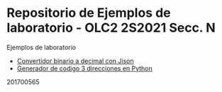 # Repositorio de Ejemplos de laboratorio - OLC2 2S2021 Secc. N

Ejemplos de laboratorio
* [Convertidor binario a decimal con Jison](./Ejemplo1Jison/)
* [Generador de codigo 3 direcciones en Python](./EjemploPython/)


201700565
